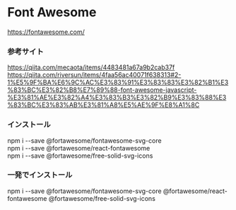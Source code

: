 # Font Awesome

https://fontawesome.com/

### 参考サイト

https://qiita.com/mecaota/items/4483481a67a9b2cab37f
https://qiita.com/riversun/items/4faa56ac40071f638313#2-1%E5%9F%BA%E6%9C%AC%E3%83%91%E3%83%83%E3%82%B1%E3%83%BC%E3%82%B8%E7%89%88-font-awesome-javascript-%E3%81%AE%E3%82%A4%E3%83%B3%E3%82%B9%E3%83%88%E3%83%BC%E3%83%AB%E3%81%A8%E5%AE%9F%E8%A1%8C

### インストール

npm i --save @fortawesome/fontawesome-svg-core  
npm i --save @fortawesome/react-fontawesome  
npm i --save @fortawesome/free-solid-svg-icons

### 一発でインストール

npm i --save @fortawesome/fontawesome-svg-core @fortawesome/react-fontawesome @fortawesome/free-solid-svg-icons
